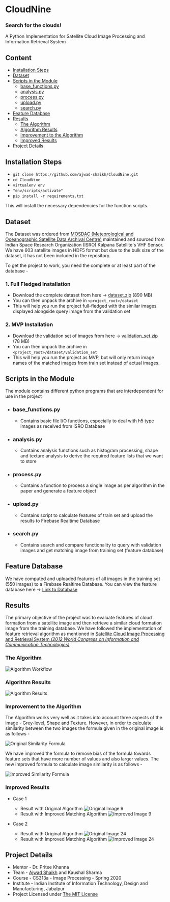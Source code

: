 # CloudNine 
### Search for the clouds!

A Python Implementation for Satellite Cloud Image Processing and Information Retrieval System

## Content

- [Installation Steps](https://github.com/ajwad-shaikh/CloudNine#installation-steps)
- [Dataset](https://github.com/ajwad-shaikh/CloudNine#dataset)
- [Scripts in the Module](https://github.com/ajwad-shaikh/CloudNine#scripts-in-the-module)
    - [base_functions.py](https://github.com/ajwad-shaikh/CloudNine#base_functionspy)
    - [analysis.py](https://github.com/ajwad-shaikh/CloudNine#analysispy)
    - [process.py](https://github.com/ajwad-shaikh/CloudNine#processpy)
    - [upload.py](https://github.com/ajwad-shaikh/CloudNine#uploadpy)
    - [search.py](https://github.com/ajwad-shaikh/CloudNine#searchpy)
- [Feature Database](https://github.com/ajwad-shaikh/CloudNine#feature-database)
- [Results](https://github.com/ajwad-shaikh/CloudNine#results)
    - [The Algorithm](https://github.com/ajwad-shaikh/CloudNine#the-algorithm)
    - [Algorithm Results](https://github.com/ajwad-shaikh/CloudNine#algorithm-results)
    - [Improvement to the Algorithm](https://github.com/ajwad-shaikh/CloudNine#improvement-to-the-algorithm)
    - [Improved Results](https://github.com/ajwad-shaikh/CloudNine#improved-results)
- [Project Details](https://github.com/ajwad-shaikh/CloudNine#project-details)

## Installation Steps

- `git clone https://github.com/ajwad-shaikh/CloudNine.git`
- `cd CloudNine`
- `virtualenv env`
- `"env/scripts/activate"`
- `pip install -r requirements.txt`

This will install the necessary dependencies for the function scripts.

## Dataset

The Dataset was ordered from [MOSDAC (Meteorological and Oceanographic Satellite Data Archival Centre)](https://www.mosdac.gov.in/) maintained and sourced from Indian Space Research Organization (ISRO) Kalpana Satellite's VHF Sensor. We have 603 satellite images in HDF5 format but due to the bulk size of the dataset, it has not been included in the repository.

To get the project to work, you need the complete or at least part of the database - 
    
### 1. Full Fledged Installation 
- Download the complete dataset from here -> [dataset.zip](https://drive.google.com/file/d/1wjWE7kmlHOFMN8FYHZd01rhKtsmpvUUh/view?usp=sharing) (890 MB)
- You can then unpack the archive in `<project_root>/dataset`
- This will help you run the project full-fledged with the similar images displayed alongside query image from the validation set
### 2. MVP Installation
- Download the validation set of images from here -> [validation_set.zip](https://drive.google.com/file/d/12iaBgFLypnFJyy1DCQEjrm5WpckBc6q1/view?usp=sharing) (78 MB)
- You can then unpack the archive in `<project_root>/dataset/validation_set`
- This will help you run the project as MVP, but will only return image names of the matched images from train set instead of actual images.

## Scripts in the Module

The module contains different python programs that are interdependent for use in the project

- ### base_functions.py
    - Contains basic file I/O functions, especially to deal with h5 type images as received from ISRO Database
- ### analysis.py 
    - Contains analysis functions such as histogram processing, shape and texture analysis to derive the required feature lists that we want to store
- ### process.py
    - Contains a function to process a single image as per algorithm in the paper and generate a feature object
- ### upload.py
    - Contains script to calculate features of train set and upload the results to Firebase Realtime Database
- ### search.py
    - Contains search and compare functionality to query with validation images and get matching image from training set (feature database)

## Feature Database

We have computed and uploaded features of all images in the training set (550 images) to a Firebase Realtime Database. You can view the feature database here -> [Link to Database](https://odk-x-push.firebaseio.com/cloudNine.json)

## Results 

The primary objective of the project was to evaluate features of cloud formation from a satellite image and then retrieve a similar cloud formation image from the training database. We have followed the implementation of feature retrieval algorithm as mentioned in [Satellite Cloud Image Processing and Retrieval System *(2012 World Congress on Information and Communication Technologies)*](https://github.com/ajwad-shaikh/CloudNine/raw/master/gurve2012.pdf)

### The Algorithm

![Algorithm Workflow](https://raw.githubusercontent.com/ajwad-shaikh/CloudNine/master/static/Algorithm.png)

### Algorithm Results

![Algorithm Results](https://raw.githubusercontent.com/ajwad-shaikh/CloudNine/master/static/AlgorithmResult.png)

### Improvement to the Algorithm

The Algorithm works very well as it takes into account three aspects of the image - Grey-level, Shape and Texture. However, in order to calculate similarity between the two images the formula given in the original image is as follows -

![Original Similarity Formula](https://raw.githubusercontent.com/ajwad-shaikh/CloudNine/master/static/Original_Similarity.png)

We have improved the formula to remove bias of the formula towards feature sets that have more number of values and also larger values. The new improved formula to calculate image similarity is as follows -

![Improved Similarity Formula](https://raw.githubusercontent.com/ajwad-shaikh/CloudNine/master/static/Improved_Similarity.png)

### Improved Results 

- Case 1
    - Result with Original Algorithm
    ![Original Image 9](https://raw.githubusercontent.com/ajwad-shaikh/CloudNine/master/static/Image_9_Original.png)
    - Result with Improved Matching Algorithm
    ![Improved Image 9](https://raw.githubusercontent.com/ajwad-shaikh/CloudNine/master/static/Image_9_Improved.png)

- Case 2
    - Result with Original Algorithm 
    ![Original Image 24](https://raw.githubusercontent.com/ajwad-shaikh/CloudNine/master/static/Image_24_Original.png)
    - Result with Improved Matching Algorithm
    ![Improved Image 24](https://raw.githubusercontent.com/ajwad-shaikh/CloudNine/master/static/Image_24_Improved.png)


## Project Details
- Mentor - Dr. Pritee Khanna
- Team - [Ajwad Shaikh](https://ajwad-shaikh.github.io) and Kaushal Sharma
- Course - CS313a - Image Processing - Spring 2020
- Institute - Indian Institute of Information Technology, Design and Manufacturing, Jabalpur
- Project Licensed under [The MIT License](https://github.com/ajwad-shaikh/CloudNine/blob/master/LICENSE.md)